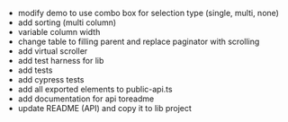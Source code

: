 * modify demo to use combo box for selection type (single, multi, none)
* add sorting (multi column)
* variable column width
* change table to filling parent and replace paginator with scrolling
* add virtual scroller
* add test harness for lib
* add tests
* add cypress tests
* add all exported elements to public-api.ts
* add documentation for api toreadme
* update README (API) and copy it to lib project
